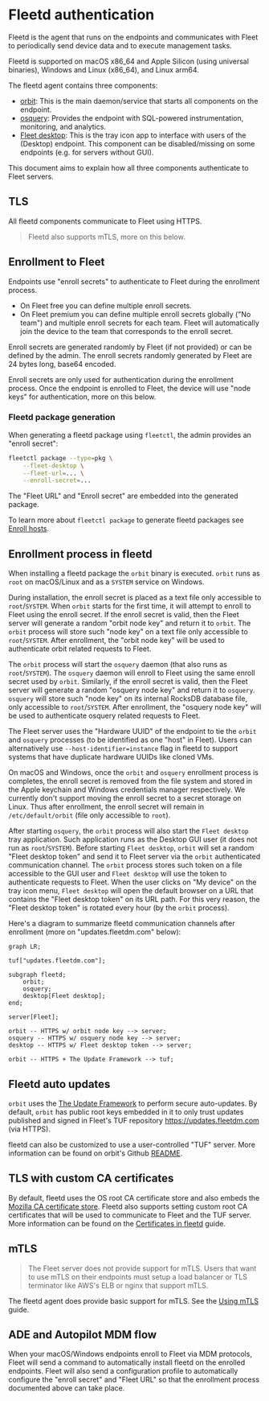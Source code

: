 # Fleetd authentication

Fleetd is the agent that runs on the endpoints and communicates with Fleet to periodically send device data and to execute management tasks.

Fleetd is supported on macOS x86_64 and Apple Silicon (using universal binaries), Windows and Linux (x86_64), and Linux arm64.

The fleetd agent contains three components:
- [orbit](https://github.com/fleetdm/fleet/tree/main/orbit): This is the main daemon/service that starts all components on the endpoint.
- [osquery](https://github.com/osquery/osquery): Provides the endpoint with SQL-powered instrumentation, monitoring, and analytics.
- [Fleet desktop](https://fleetdm.com/guides/fleet-desktop#basic-article): This is the tray icon app to interface with users of the (Desktop) endpoint. This component can be disabled/missing on some endpoints (e.g. for servers without GUI).

This document aims to explain how all three components authenticate to Fleet servers.

## TLS

All fleetd components communicate to Fleet using HTTPS.

> Fleetd also supports mTLS, more on this below.

## Enrollment to Fleet

Endpoints use "enroll secrets" to authenticate to Fleet during the enrollment process.
- On Fleet free you can define multiple enroll secrets.
- On Fleet premium you can define multiple enroll secrets globally ("No team") and multiple enroll secrets for each team. Fleet will automatically join the device to the team that corresponds to the enroll secret.

Enroll secrets are generated randomly by Fleet (if not provided) or can be defined by the admin.
The enroll secrets randomly generated by Fleet are 24 bytes long, base64 encoded.

Enroll secrets are only used for authentication during the enrollment process. Once the endpoint is enrolled to Fleet, the device will use "node keys" for authentication, more on this below.

### Fleetd package generation

When generating a fleetd package using `fleetctl`, the admin provides an "enroll secret":
```sh
fleetctl package --type=pkg \
    --fleet-desktop \
    --fleet-url=... \
    --enroll-secret=...
```

The "Fleet URL" and "Enroll secret" are embedded into the generated package.

To learn more about `fleetctl package` to generate fleetd packages see [Enroll hosts](https://fleetdm.com/guides/enroll-hosts#basic-article).

## Enrollment process in fleetd

When installing a fleetd package the `orbit` binary is executed.
`orbit` runs as `root` on macOS/Linux and as a `SYSTEM` service on Windows.

During installation, the enroll secret is placed as a text file only accessible to `root`/`SYSTEM`.
When `orbit` starts for the first time, it will attempt to enroll to Fleet using the enroll secret.
If the enroll secret is valid, then the Fleet server will generate a random "orbit node key" and return it to `orbit`.
The `orbit` process will store such "node key" on a text file only accessible to `root`/`SYSTEM`.
After enrollment, the "orbit node key" will be used to authenticate orbit related requests to Fleet.

The `orbit` process will start the `osquery` daemon (that also runs as `root`/`SYSTEM`).
The `osquery` daemon will enroll to Fleet using the same enroll secret used by `orbit`.
Similarly, if the enroll secret is valid, then the Fleet server will generate a random "osquery node key" and return it to `osquery`.
`osquery` will store such "node key" on its internal RocksDB database file, only accessible to `root`/`SYSTEM`.
After enrollment, the "osquery node key" will be used to authenticate osquery related requests to Fleet.

The Fleet server uses the "Hardware UUID" of the endpoint to tie the `orbit` and `osquery` processes (to be identified as one "host" in Fleet). Users can alternatively use `--host-identifier=instance` flag in fleetd to support systems that have duplicate hardware UUIDs like cloned VMs.

On macOS and Windows, once the `orbit` and `osquery` enrollment process is completes, the enroll secret is removed from the file system and stored in the Apple keychain and Windows credentials manager respectively.
We currently don't support moving the enroll secret to a secret storage on Linux. Thus after enrollment, the enroll secret will remain in `/etc/default/orbit` (file only accessible to `root`).

After starting `osquery`, the `orbit` process will also start the `Fleet desktop` tray application.
Such application runs as the Desktop GUI user (it does not run as `root`/`SYSTEM`).
Before starting `Fleet desktop`, `orbit` will set a random "Fleet desktop token" and send it to Fleet server via the `orbit` authenticated communication channel.
The `orbit` process stores such token on a file accessible to the GUI user and `Fleet desktop` will use the token to authenticate requests to Fleet. When the user clicks on "My device" on the tray icon menu, `Fleet desktop` will open the default browser on a URL that contains the "Fleet desktop token" on its URL path. For this very reason, the "Fleet desktop token" is rotated every hour (by the `orbit` process).

Here's a diagram to summarize fleetd communication channels after enrollment (more on "updates.fleetdm.com" below):
```mermaid
graph LR;

tuf["updates.fleetdm.com"];

subgraph fleetd;
    orbit;
    osquery;
    desktop[Fleet desktop];
end;

server[Fleet];

orbit -- HTTPS w/ orbit node key --> server;
osquery -- HTTPS w/ osquery node key --> server;
desktop -- HTTPS w/ Fleet desktop token --> server;

orbit -- HTTPS + The Update Framework --> tuf;
```

## Fleetd auto updates

`orbit` uses the [The Update Framework](https://theupdateframework.io/) to perform secure auto-updates.
By default, `orbit` has public root keys embedded in it to only trust updates published and signed in Fleet's TUF repository https://updates.fleetdm.com (via HTTPS).

fleetd can also be customized to use a user-controlled "TUF" server.
More information can be found on orbit's Github [README](https://github.com/fleetdm/fleet/tree/main/orbit).

## TLS with custom CA certificates

By default, fleetd uses the OS root CA certificate store and also embeds the [Mozilla CA certificate store](https://curl.se/docs/caextract.html).
Fleetd also supports setting custom root CA certificates that will be used to communicate to Fleet and the TUF server.
More information can be found on the [Certificates in fleetd](https://fleetdm.com/guides/certificates-in-fleetd#basic-article) guide.

## mTLS

> The Fleet server does not provide support for mTLS.
> Users that want to use mTLS on their endpoints must setup a load balancer or TLS terminator like AWS's ELB or nginx that support mTLS.

The fleetd agent does provide basic support for mTLS. See the [Using mTLS](https://fleetdm.com/guides/enroll-hosts#using-mtls) guide.

## ADE and Autopilot MDM flow

When your macOS/Windows endpoints enroll to Fleet via MDM protocols, Fleet will send a command to automatically install fleetd on the enrolled endpoints.
Fleet will also send a configuration profile to automatically configure the "enroll secret" and "Fleet URL" so that the enrollment process documented above can take place.

<meta name="authorGitHubUsername" value="lucasmrod">
<meta name="authorFullName" value="Lucas Rodriguez">
<meta name="publishedOn" value="2024-11-14">
<meta name="articleTitle" value="Fleetd authentication">
<meta name="category" value="guides">
